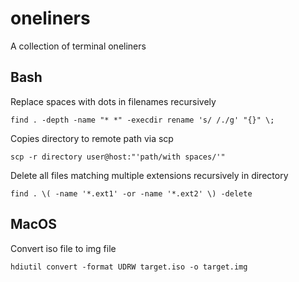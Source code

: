 # oneliners
A collection of terminal oneliners

## Bash

Replace spaces with dots in filenames recursively
```console
find . -depth -name "* *" -execdir rename 's/ /./g' "{}" \;
```

Copies directory to remote path via scp
```console
scp -r directory user@host:"'path/with spaces/'"
```

Delete all files matching multiple extensions recursively in directory
```console
find . \( -name '*.ext1' -or -name '*.ext2' \) -delete
```

## MacOS

Convert iso file to img file
```console
hdiutil convert -format UDRW target.iso -o target.img
```
